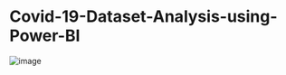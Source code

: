 # Covid-19-Dataset-Analysis-using-Power-BI

![image](https://user-images.githubusercontent.com/101697907/229315542-64aa4ff0-f162-4124-8d6b-cf57343673b6.png)

